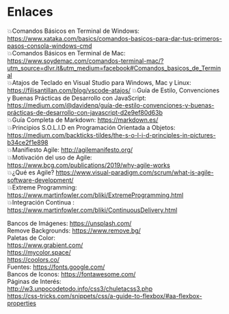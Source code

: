 # Enlaces  
💥Comandos Básicos en Terminal de Windows: https://www.xataka.com/basics/comandos-basicos-para-dar-tus-primeros-pasos-consola-windows-cmd  
💥Comandos Básicos en Terminal de Mac: https://www.soydemac.com/comandos-terminal-mac/?utm_source=dlvr.it&utm_medium=facebook#Comandos_basicos_de_Terminal  
💥Atajos de Teclado en Visual Studio para Windows, Mac y Linux: https://filisantillan.com/blog/vscode-atajos/ 
💥Guía de Estilo, Convenciones y Buenas Prácticas de Desarrollo con JavaScript: https://medium.com/@davidenq/guía-de-estilo-convenciones-y-buenas-prácticas-de-desarrollo-con-javascript-d2e9ef80d63b  
💥Guía Completa de Markdown: https://markdown.es/  
💥Principios S.O.L.I.D en Programación Orientada a Objetos:   
 https://medium.com/backticks-tildes/the-s-o-l-i-d-principles-in-pictures-b34ce2f1e898  
💥Manifiesto Agile: http://agilemanifesto.org/  
💥Motivación del uso de Agile: https://www.bcg.com/publications/2019/why-agile-works  
💥¿Qué es Agile? https://www.visual-paradigm.com/scrum/what-is-agile-software-development/  
💥Extreme Programming: https://www.martinfowler.com/bliki/ExtremeProgramming.html  
💥Integración Continua : https://www.martinfowler.com/bliki/ContinuousDelivery.html

Bancos de Imágenes:  https://unsplash.com/  
Remove Backgrounds: https://www.remove.bg/  
Paletas de Color:  
https://www.grabient.com/  
https://mycolor.space/  
https://coolors.co/  
Fuentes: https://fonts.google.com/  
Bancos de Iconos: https://fontawesome.com/  
Páginas de Interés:  
http://w3.unpocodetodo.info/css3/chuletacss3.php  
https://css-tricks.com/snippets/css/a-guide-to-flexbox/#aa-flexbox-properties   
